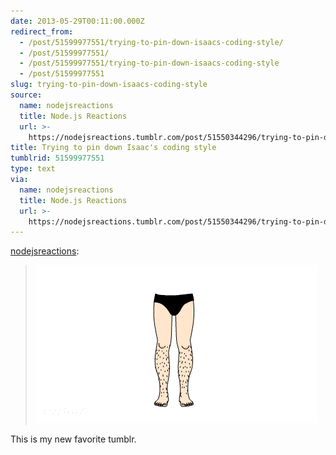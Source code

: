 ```yaml
---
date: 2013-05-29T00:11:00.000Z
redirect_from:
  - /post/51599977551/trying-to-pin-down-isaacs-coding-style/
  - /post/51599977551/
  - /post/51599977551/trying-to-pin-down-isaacs-coding-style
  - /post/51599977551
slug: trying-to-pin-down-isaacs-coding-style
source:
  name: nodejsreactions
  title: Node.js Reactions
  url: >-
    https://nodejsreactions.tumblr.com/post/51550344296/trying-to-pin-down-isaacs-coding-style
title: Trying to pin down Isaac's coding style
tumblrid: 51599977551
type: text
via:
  name: nodejsreactions
  title: Node.js Reactions
  url: >-
    https://nodejsreactions.tumblr.com/post/51550344296/trying-to-pin-down-isaacs-coding-style
---
```

<p><a href="http://nodejsreactions.tumblr.com/post/51550344296/trying-to-pin-down-isaacs-coding-style" class="tumblr_blog">nodejsreactions</a>:</p>

<blockquote><p><img src="./tumblr_inline_mni72fy6W81qz4rgp.gif" alt="image"/></p></blockquote>

<p>This is my new favorite tumblr.</p>

